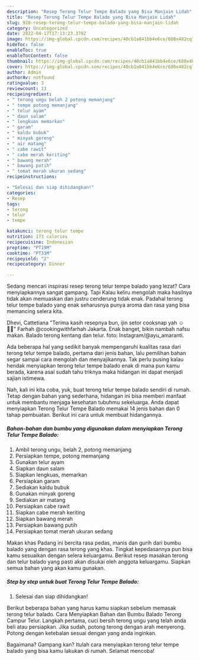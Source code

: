 ```yaml
---
description: "Resep Terong Telur Tempe Balado yang Bisa Manjain Lidah"
title: "Resep Terong Telur Tempe Balado yang Bisa Manjain Lidah"
slug: 928-resep-terong-telur-tempe-balado-yang-bisa-manjain-lidah
category: Uncategorized
date: 2022-04-17T17:13:23.370Z
image: https://img-global.cpcdn.com/recipes/40cb1a841bb4e6ce/680x482cq70/terong-telur-tempe-balado-foto-resep-utama.jpg
hideToc: false
enableToc: true
enableTocContent: false
thumbnail: https://img-global.cpcdn.com/recipes/40cb1a841bb4e6ce/680x482cq70/terong-telur-tempe-balado-foto-resep-utama.jpg
cover: https://img-global.cpcdn.com/recipes/40cb1a841bb4e6ce/680x482cq70/terong-telur-tempe-balado-foto-resep-utama.jpg
author: Admin
authorAv: notfound
ratingvalue: 3
reviewcount: 13
recipeingredient:
- " terong ungu belah 2 potong memanjang"
- " tempe potong memanjang"
- " telur ayam"
- " daun salam"
- " lengkuas memarkan"
- " garam"
- " kaldu bubuk"
- " minyak goreng"
- " air matang"
- " cabe rawit"
- " cabe merah keriting"
- " bawang merah"
- " bawang putih"
- " tomat merah ukuran sedang"
recipeinstructions:

- "Selesai dan siap dihidangkan!"
categories:
- Resep
tags:
- terong
- telur
- tempe

katakunci: terong telur tempe 
nutrition: 173 calories
recipecuisine: Indonesian
preptime: "PT19M"
cooktime: "PT33M"
recipeyield: "2"
recipecategory: Dinner

---
```



Sedang mencari inspirasi resep terong telur tempe balado yang lezat? Cara menyiapkannya sangat gampang. Tapi Kalau keliru mengolah maka hasilnya tidak akan memuaskan dan justru cenderung tidak enak. Padahal terong telur tempe balado yang enak seharusnya punya aroma dan rasa yang bisa memancing selera kita.


Dhevi, Cattetiana &#34;Terima kasih resepnya bun, ijin setor cooksnap yah ☺️🙏🏻&#34; Farhah @cookingwithfarhah Jakarta. Enak banget, bikin nambah nafsu makan. Balado terong kentang dan telur. foto: Instagram/@ayu_amaranti.

Ada beberapa hal yang sedikit banyak mempengaruhi kualitas rasa dari terong telur tempe balado, pertama dari jenis bahan, lalu pemilihan bahan segar sampai cara mengolah dan menyajikannya. Tak perlu pusing kalau hendak menyiapkan terong telur tempe balado enak di mana pun kamu berada, karena asal sudah tahu triknya maka hidangan ini dapat menjadi sajian istimewa.


Nah, kali ini kita coba, yuk, buat terong telur tempe balado sendiri di rumah. Tetap dengan bahan yang sederhana, hidangan ini bisa memberi manfaat untuk membantu menjaga kesehatan tubuhmu sekeluarga. Anda dapat menyiapkan Terong Telur Tempe Balado memakai 14 jenis bahan dan 0 tahap pembuatan. Berikut ini cara untuk membuat hidangannya.

<!--inarticleads1-->

##### Bahan-bahan dan bumbu yang digunakan dalam menyiapkan Terong Telur Tempe Balado:

1. Ambil  terong ungu, belah 2, potong memanjang
1. Persiapkan  tempe, potong memanjang
1. Gunakan  telur ayam
1. Siapkan  daun salam
1. Siapkan  lengkuas, memarkan
1. Persiapkan  garam
1. Sediakan  kaldu bubuk
1. Gunakan  minyak goreng
1. Sediakan  air matang
1. Persiapkan  cabe rawit
1. Siapkan  cabe merah keriting
1. Siapkan  bawang merah
1. Persiapkan  bawang putih
1. Persiapkan  tomat merah ukuran sedang


Makan khas Padang ini bercita rasa pedas, manis dan gurih dari bumbu balado yang dengan rasa terong yang khas. Tingkat kepedasannya pun bisa kamu sesuaikan dengan selera keluargamu. Berikut resep masakan terong dan telur balado yang pasti akan disukai oleh anggota keluargamu. Siapkan semua bahan yang akan kamu gunakan. 

<!--inarticleads2-->

##### Step by step untuk buat Terong Telur Tempe Balado:


1. Selesai dan siap dihidangkan!

Berikut beberapa bahan yang harus kamu siapkan sebelum memasak terong telur balado. Cara Menyiapkan Bahan dan Bumbu Balado Terong Campur Telur. Langkah pertama, cuci bersih terong ungu yang telah anda beli atau persiapkan. Jika sudah, potong terong dengan arah menyerong. Potong dengan ketebalan sesuai dengan yang anda inginkan. 

Bagaimana? Gampang kan? Itulah cara menyiapkan terong telur tempe balado yang bisa kamu lakukan di rumah. Selamat mencoba!
